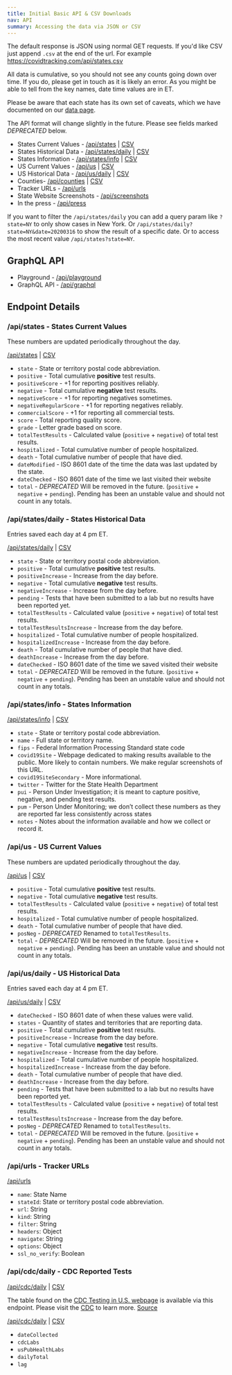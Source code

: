 ```yaml
---
title: Initial Basic API & CSV Downloads
nav: API
summary: Accessing the data via JSON or CSV
---
```


The default response is JSON using normal GET requests. If you'd like CSV just append `.csv` at the end of the url. For example https://covidtracking.com/api/states.csv

All data is cumulative, so you should not see any counts going down over time. If you do, please get in touch as it is likely an error. As you might be able to tell from the key names, date time values are in ET.

Please be aware that each state has its own set of caveats, which we have documented on our [data page](/data/).

The API format will change slightly in the future. Please see fields marked _DEPRECATED_ below.

* States Current Values - [/api/states](/api/states) | [CSV](/api/states.csv)
* States Historical Data - [/api/states/daily](/api/states/daily) | [CSV](http://covidtracking.com/api/states/daily.csv)
* States Information - [/api/states/info](/api/states/info) | [CSV](/api/states/info.csv)
* US Current Values - [/api/us](http://covidtracking.com/api/us) | [CSV](/api/us.csv)
* US Historical Data - [/api/us/daily](/api/us/daily) | [CSV](/api/us/daily.csv)
* Counties- [/api/counties](/api/counties) | [CSV](/api/counties.csv)
* Tracker URLs - [/api/urls](/api/urls)
* State Website Screenshots - [/api/screenshots](/api/screenshots)
* In the press - [/api/press](/api/press)

If you want to filter the `/api/states/daily` you can add a query param like `?state=NY` to only show cases in New York. Or `/api/states/daily?state=NY&date=20200316` to show the result of a specific date. Or to access the most recent value `/api/states?state=NY`.

## GraphQL API

* Playground - [/api/playground](https://covidtracking.com/api/playground)
* GraphQL API - [/api/graphql](https://covidtracking.com/api/graphql)

## Endpoint Details

### /api/states - States Current Values

These numbers are updated periodically throughout the day.

[/api/states](http://covidtracking.com/api/states) | [CSV](/api/states.csv)

* `state` - State or territory postal code abbreviation.
* `positive` - Total cumulative **positive** test results.
* `positiveScore` - +1 for reporting positives reliably.
* `negative` - Total cumulative **negative** test results.
* `negativeScore` - +1 for reporting negatives sometimes.
* `negativeRegularScore` - +1 for reporting negatives reliably.
* `commercialScore` - +1 for reporting all commercial tests.
* `score` - Total reporting quality score.
* `grade` - Letter grade based on score.
* `totalTestResults` - Calculated value (`positive` + `negative`) of total test results.
* `hospitalized` - Total cumulative number of people hospitalized.
* `death` - Total cumulative number of people that have died.
* `dateModified` - ISO 8601 date of the time the data was last updated by the state.
* `dateChecked` - ISO 8601 date of the time we last visited their website
* `total` - _DEPRECATED_ Will be removed in the future. (`positive` + `negative` + `pending`). Pending has been an unstable value and should not count in any totals.

### /api/states/daily - States Historical Data

Entries saved each day at 4 pm ET.

[/api/states/daily](http://covidtracking.com/api/states/daily) | [CSV](/api/states/daily.csv)

* `state` - State or territory postal code abbreviation.
* `positive` - Total cumulative **positive** test results.
* `positiveIncrease` - Increase from the day before.
* `negative` - Total cumulative **negative** test results.
* `negativeIncrease` - Increase from the day before.
* `pending` - Tests that have been submitted to a lab but no results have been reported yet.
* `totalTestResults` - Calculated value (`positive` + `negative`) of total test results.
* `totalTestResultsIncrease` - Increase from the day before.
* `hospitalized` - Total cumulative number of people hospitalized.
* `hospitalizedIncrease` - Increase from the day before.
* `death` - Total cumulative number of people that have died.
* `deathIncrease` - Increase from the day before.
* `dateChecked` - ISO 8601 date of the time we saved visited their website
* `total` - _DEPRECATED_ Will be removed in the future. (`positive` + `negative` + `pending`). Pending has been an unstable value and should not count in any totals.

### /api/states/info - States Information

[/api/states/info](/api/states/info) | [CSV](/api/states/info.csv)

* `state` - State or territory postal code abbreviation.
* `name` - Full state or territory name.
* `fips` - Federal Information Processing Standard state code
* `covid19Site` - Webpage dedicated to making results available to the public. More likely to contain numbers. We make regular screenshots of this URL.
* `covid19SiteSecondary` - More informational.
* `twitter` - Twitter for the State Health Department
* `pui` - Person Under Investigation; it is meant to capture positive, negative, and pending test results.
* `pum` - Person Under Monitoring; we don’t collect these numbers as they are reported far less consistently across states
* `notes` - Notes about the information available and how we collect or record it.

### /api/us - US Current Values

These numbers are updated periodically throughout the day.

[/api/us](http://covidtracking.com/api/us) | [CSV](/api/us.csv)

* `positive` - Total cumulative **positive** test results.
* `negative` - Total cumulative **negative** test results.
* `totalTestResults` - Calculated value (`positive` + `negative`) of total test results.
* `hospitalized` - Total cumulative number of people hospitalized.
* `death` - Total cumulative number of people that have died.
* `posNeg` - _DEPRECATED_ Renamed to `totalTestResults`.
* `total` - _DEPRECATED_ Will be removed in the future. (`positive` + `negative` + `pending`). Pending has been an unstable value and should not count in any totals.

### /api/us/daily - US Historical Data

Entries saved each day at 4 pm ET.

[/api/us/daily](/api/us/daily) | [CSV](/api/us/daily.csv)

* `dateChecked` - ISO 8601 date of when these values were valid.
* `states` - Quantity of states and territories that are reporting data.
* `positive` - Total cumulative **positive** test results.
* `positiveIncrease` - Increase from the day before.
* `negative` - Total cumulative **negative** test results.
* `negativeIncrease` - Increase from the day before.
* `hospitalized` - Total cumulative number of people hospitalized.
* `hospitalizedIncrease` - Increase from the day before.
* `death` - Total cumulative number of people that have died.
* `deathIncrease` - Increase from the day before.
* `pending` - Tests that have been submitted to a lab but no results have been reported yet.
* `totalTestResults` - Calculated value (`positive` + `negative`) of total test results.
* `totalTestResultsIncrease` - Increase from the day before.
* `posNeg` - _DEPRECATED_ Renamed to `totalTestResults`.
* `total` - _DEPRECATED_ Will be removed in the future. (`positive` + `negative` + `pending`). Pending has been an unstable value and should not count in any totals.

### /api/urls - Tracker URLs

[/api/urls](/api/urls)

* `name`: State Name
* `stateId`: State or territory postal code abbreviation.
* `url`: String
* `kind`: String
* `filter`: String
* `headers`: Object
* `navigate`: String
* `options`: Object
* `ssl_no_verify`: Boolean

### /api/cdc/daily - CDC Reported Tests

[/api/cdc/daily](/api/cdc/daily) | [CSV](/api/cdc/daily.csv)

The table found on the [CDC Testing in U.S. webpage](https://www.cdc.gov/coronavirus/2019-ncov/cases-updates/testing-in-us.html) is available via this endpoint. Please visit the [CDC](https://www.cdc.gov/coronavirus/2019-ncov/cases-updates/testing-in-us.html) to learn more. [Source](https://docs.google.com/spreadsheets/d/16gBHQ7dCJK1psqEMasmLKiFlzoNKcfNujVpmHLHldSY/edit#gid=0)

[/api/cdc/daily](http://covidtracking.com/api/cdc/daily) | [CSV](/api/api/cdc/daily.csv)

* `dateCollected`
* `cdcLabs`
* `usPubHealthLabs`
* `dailyTotal`
* `lag`
